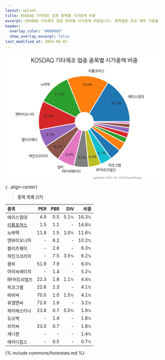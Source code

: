 ```yaml
---
layout: splash
title: KOSDAQ 기타제조 업종 종목별 시가총액 비중
excerpt: KOSDAQ 기타제조 업종 종목별 시가총액 비중입니다. 종목별로 주요 재무 지표를 함께 표시합니다.
header:
  overlay_color: "#800000"
  show_overlay_excerpt: false
last_modified_at: 2024-04-03
---
```



![KOSDAQ 기타제조 업종 종목별 시가총액 비중](/stats/sector/images/kosdaq_업종_기타제조_종목.png){: .align-center}


> **종목 목록 (17)**<a id="list"></a>

| **종목** | **PER** | **PBR** | **DIV** | **비중** |
| :------- | ------: | ------: | ------: | -------: |
| 에이스침대 | 4.9 | 0.5 | 5.1<small>%</small> | 16.3<small>%</small> |
| [리튬포어스](/073570/) | 1.5 | 1.1 | - | 14.8<small>%</small> |
| 노바텍 | 11.8 | 1.5 | 1.0<small>%</small> | 11.6<small>%</small> |
| 엔바이오니아 | - | 8.2 | - | 10.2<small>%</small> |
| 블리츠웨이 | - | 2.6 | - | 6.3<small>%</small> |
| 하인크코리아 | - | 7.5 | 3.5<small>%</small> | 6.2<small>%</small> |
| 꿈비 | 51.9 | 7.9 | - | 6.0<small>%</small> |
| 아이씨에이치 | - | 1.4 | - | 5.2<small>%</small> |
| RF머트리얼즈 | 22.3 | 1.8 | 1.1<small>%</small> | 4.4<small>%</small> |
| 피코그램 | 22.6 | 2.3 | - | 4.1<small>%</small> |
| 비비씨 | 70.5 | 1.0 | 1.5<small>%</small> | 4.1<small>%</small> |
| 휴엠앤씨 | 72.6 | 1.9 | - | 3.2<small>%</small> |
| 제이에스티나 | 23.6 | 0.7 | 5.0<small>%</small> | 1.9<small>%</small> |
| 듀오백 | - | 1.4 | - | 1.8<small>%</small> |
| 브이씨 | 23.0 | 0.7 | - | 1.8<small>%</small> |
| 세니젠 | - | - | - | 1.4<small>%</small> |
| 에이디칩스 | - | 0.5 | - | 0.7<small>%</small> |

{% include commons/footnotes.md %}